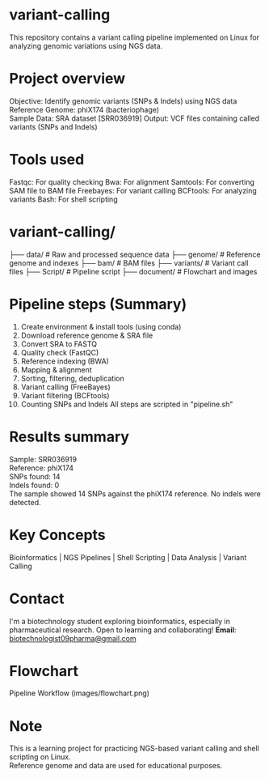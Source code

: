 # variant-calling
This repository contains a variant calling pipeline implemented on Linux for analyzing genomic variations using NGS data.

# Project overview
Objective: Identify genomic variants (SNPs & Indels) using NGS data  
Reference Genome: phiX174 (bacteriophage)  
Sample Data: SRA dataset [SRR036919]
Output: VCF files containing called variants (SNPs and Indels)

# Tools used
Fastqc: For quality checking
Bwa: For alignment
Samtools: For converting SAM file to BAM file
Freebayes: For variant calling
BCFtools: For analyzing variants 
Bash: For shell scripting

# variant-calling/
├── data/ # Raw and processed sequence data
├── genome/ # Reference genome and indexes
├── bam/ # BAM files
├── variants/ # Variant call files
├── Script/ # Pipeline script
├── document/ # Flowchart and images

# Pipeline steps (Summary)

1. Create environment & install tools (using conda)
2. Download reference genome & SRA file
3. Convert SRA to FASTQ
4. Quality check (FastQC)
5. Reference indexing (BWA)
6. Mapping & alignment
7. Sorting, filtering, deduplication
8. Variant calling (FreeBayes)
9. Variant filtering (BCFtools)
10. Counting SNPs and Indels
All steps are scripted in "pipeline.sh"

# Results summary
Sample: SRR036919  
Reference: phiX174  
SNPs found: 14  
Indels found: 0  
The sample showed 14 SNPs against the phiX174 reference. No indels were detected.

# Key Concepts
Bioinformatics | NGS Pipelines | Shell Scripting | Data Analysis | Variant Calling

# Contact
I'm a biotechnology student exploring bioinformatics, especially in pharmaceutical research. Open to learning and collaborating!
**Email**: biotechnologist09pharma@gmail.com  

# Flowchart
Pipeline Workflow (images/flowchart.png)

# Note
This is a learning project for practicing NGS-based variant calling and shell scripting on Linux.  
Reference genome and data are used for educational purposes.
